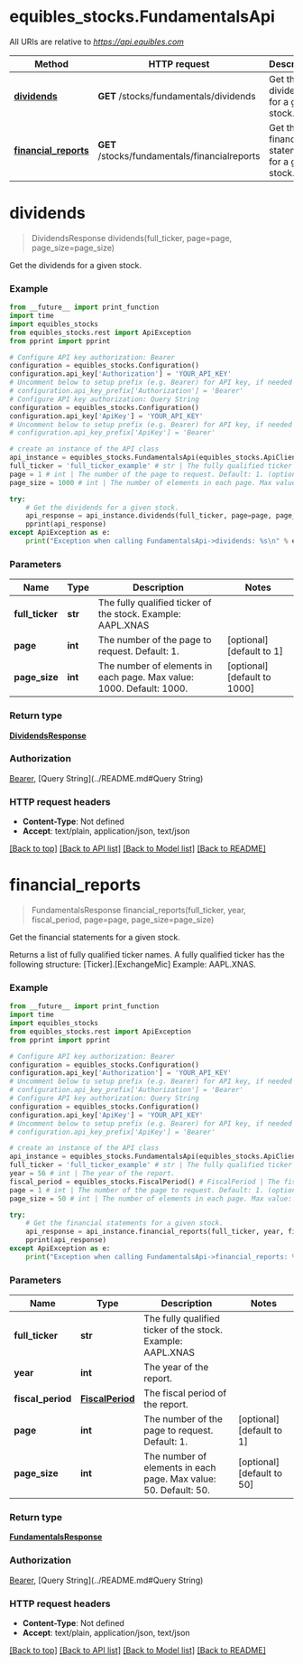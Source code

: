 # equibles_stocks.FundamentalsApi

All URIs are relative to *https://api.equibles.com*

Method | HTTP request | Description
------------- | ------------- | -------------
[**dividends**](FundamentalsApi.md#dividends) | **GET** /stocks/fundamentals/dividends | Get the dividends for a given stock.
[**financial_reports**](FundamentalsApi.md#financial_reports) | **GET** /stocks/fundamentals/financialreports | Get the financial statements for a given stock.

# **dividends**
> DividendsResponse dividends(full_ticker, page=page, page_size=page_size)

Get the dividends for a given stock.

### Example
```python
from __future__ import print_function
import time
import equibles_stocks
from equibles_stocks.rest import ApiException
from pprint import pprint

# Configure API key authorization: Bearer
configuration = equibles_stocks.Configuration()
configuration.api_key['Authorization'] = 'YOUR_API_KEY'
# Uncomment below to setup prefix (e.g. Bearer) for API key, if needed
# configuration.api_key_prefix['Authorization'] = 'Bearer'
# Configure API key authorization: Query String
configuration = equibles_stocks.Configuration()
configuration.api_key['ApiKey'] = 'YOUR_API_KEY'
# Uncomment below to setup prefix (e.g. Bearer) for API key, if needed
# configuration.api_key_prefix['ApiKey'] = 'Bearer'

# create an instance of the API class
api_instance = equibles_stocks.FundamentalsApi(equibles_stocks.ApiClient(configuration))
full_ticker = 'full_ticker_example' # str | The fully qualified ticker of the stock. Example: AAPL.XNAS
page = 1 # int | The number of the page to request. Default: 1. (optional) (default to 1)
page_size = 1000 # int | The number of elements in each page. Max value: 1000. Default: 1000. (optional) (default to 1000)

try:
    # Get the dividends for a given stock.
    api_response = api_instance.dividends(full_ticker, page=page, page_size=page_size)
    pprint(api_response)
except ApiException as e:
    print("Exception when calling FundamentalsApi->dividends: %s\n" % e)
```

### Parameters

Name | Type | Description  | Notes
------------- | ------------- | ------------- | -------------
 **full_ticker** | **str**| The fully qualified ticker of the stock. Example: AAPL.XNAS | 
 **page** | **int**| The number of the page to request. Default: 1. | [optional] [default to 1]
 **page_size** | **int**| The number of elements in each page. Max value: 1000. Default: 1000. | [optional] [default to 1000]

### Return type

[**DividendsResponse**](DividendsResponse.md)

### Authorization

[Bearer](../README.md#Bearer), [Query String](../README.md#Query String)

### HTTP request headers

 - **Content-Type**: Not defined
 - **Accept**: text/plain, application/json, text/json

[[Back to top]](#) [[Back to API list]](../README.md#documentation-for-api-endpoints) [[Back to Model list]](../README.md#documentation-for-models) [[Back to README]](../README.md)

# **financial_reports**
> FundamentalsResponse financial_reports(full_ticker, year, fiscal_period, page=page, page_size=page_size)

Get the financial statements for a given stock.

Returns a list of fully qualified ticker names. A fully qualified ticker has the following structure: [Ticker].[ExchangeMic] Example: AAPL.XNAS.

### Example
```python
from __future__ import print_function
import time
import equibles_stocks
from equibles_stocks.rest import ApiException
from pprint import pprint

# Configure API key authorization: Bearer
configuration = equibles_stocks.Configuration()
configuration.api_key['Authorization'] = 'YOUR_API_KEY'
# Uncomment below to setup prefix (e.g. Bearer) for API key, if needed
# configuration.api_key_prefix['Authorization'] = 'Bearer'
# Configure API key authorization: Query String
configuration = equibles_stocks.Configuration()
configuration.api_key['ApiKey'] = 'YOUR_API_KEY'
# Uncomment below to setup prefix (e.g. Bearer) for API key, if needed
# configuration.api_key_prefix['ApiKey'] = 'Bearer'

# create an instance of the API class
api_instance = equibles_stocks.FundamentalsApi(equibles_stocks.ApiClient(configuration))
full_ticker = 'full_ticker_example' # str | The fully qualified ticker of the stock. Example: AAPL.XNAS
year = 56 # int | The year of the report.
fiscal_period = equibles_stocks.FiscalPeriod() # FiscalPeriod | The fiscal period of the report.
page = 1 # int | The number of the page to request. Default: 1. (optional) (default to 1)
page_size = 50 # int | The number of elements in each page. Max value: 50. Default: 50. (optional) (default to 50)

try:
    # Get the financial statements for a given stock.
    api_response = api_instance.financial_reports(full_ticker, year, fiscal_period, page=page, page_size=page_size)
    pprint(api_response)
except ApiException as e:
    print("Exception when calling FundamentalsApi->financial_reports: %s\n" % e)
```

### Parameters

Name | Type | Description  | Notes
------------- | ------------- | ------------- | -------------
 **full_ticker** | **str**| The fully qualified ticker of the stock. Example: AAPL.XNAS | 
 **year** | **int**| The year of the report. | 
 **fiscal_period** | [**FiscalPeriod**](.md)| The fiscal period of the report. | 
 **page** | **int**| The number of the page to request. Default: 1. | [optional] [default to 1]
 **page_size** | **int**| The number of elements in each page. Max value: 50. Default: 50. | [optional] [default to 50]

### Return type

[**FundamentalsResponse**](FundamentalsResponse.md)

### Authorization

[Bearer](../README.md#Bearer), [Query String](../README.md#Query String)

### HTTP request headers

 - **Content-Type**: Not defined
 - **Accept**: text/plain, application/json, text/json

[[Back to top]](#) [[Back to API list]](../README.md#documentation-for-api-endpoints) [[Back to Model list]](../README.md#documentation-for-models) [[Back to README]](../README.md)

